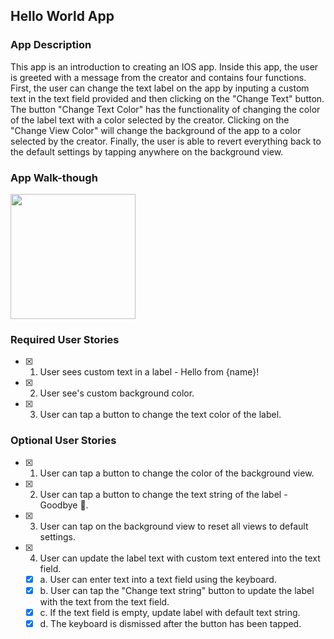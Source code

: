 ## Hello World App

### App Description
This app is an introduction to creating an IOS app. Inside this app, the user is greeted with a message from the creator and contains four functions. First, the user can change the text label on the app by inputing a custom text in the text field provided and then clicking on the "Change Text" button. The button "Change Text Color" has the functionality of changing the color of the label text with a color selected by the creator. Clicking on the "Change View Color" will change the background of the app to a color selected by the creator. Finally, the user is able to revert everything back to the default settings by tapping anywhere on the background view.

### App Walk-though

<img src="http://g.recordit.co/dMJMXpZhwe.gif" width=200><br>

### Required User Stories
- [X] 1. User sees custom text in a label - Hello from {name}!
- [X] 2. User see's custom background color.
- [X] 3. User can tap a button to change the text color of the label.

### Optional User Stories
- [X] 1. User can tap a button to change the color of the background view.
- [X] 2. User can tap a button to change the text string of the label - Goodbye 👋.
- [X] 3. User can tap on the background view to reset all views to default settings.
- [X] 4. User can update the label text with custom text entered into the text field.
   - [X] a. User can enter text into a text field using the keyboard.
   - [X] b. User can tap the "Change text string" button to update the label with the text from the text field.
   - [X] c. If the text field is empty, update label with default text string.
   - [X] d. The keyboard is dismissed after the button has been tapped.
